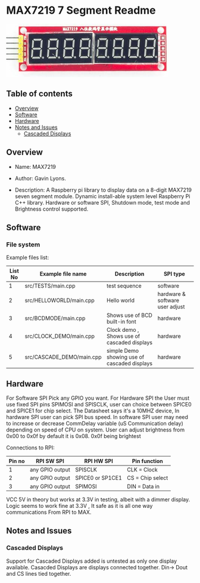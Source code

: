 # MAX7219 7 Segment Readme

[![ max image ](https://github.com/gavinlyonsrepo/MAX7219_7SEG_RPI/blob/main/extra/image/max.jpg)](https://github.com/gavinlyonsrepo/MAX7219_7SEG_RPI/blob/main/extra/image/max.jpg)

## Table of contents

  * [Overview](#overview)
  * [Software](#software)
  * [Hardware](#hardware)
  * [Notes and Issues](#notes-and-issues)
	* [Cascaded Displays](#cascaded-displays)


## Overview

* Name: MAX7219 
* Author: Gavin Lyons.

* Description:
A Raspberry pi library to display data on a 8-digit MAX7219 seven segment module.
Dynamic install-able system level Raspberry Pi C++ library.
Hardware or software SPI, Shutdown mode, test mode and Brightness control supported.

## Software

### File system

Example files list:

| List No | Example file name  | Description | SPI type |
| ------ | ------ |   ------ | ----- |
| 1 | src/TESTS/main.cpp |  test sequence  | software |
| 2 | src/HELLOWORLD/main.cpp | Hello world | hardware & software user adjust|
| 3 | src/BCDMODE/main.cpp | Shows use of BCD built-in font  | hardware |
| 4 | src/CLOCK_DEMO/main.cpp |  Clock demo , Shows use of cascaded displays | hardware |
| 5 | src/CASCADE_DEMO/main.cpp | simple Demo showing use of cascaded displays | hardware |


## Hardware

For Software SPI Pick any GPIO you want.
For Hardware SPI the User must use fixed SPI pins SPIMOSI and SPISCLK, user can choice between SPICE0 and SPICE1 
for chip select. The Datasheet says it's a 10MHZ device, In hardware SPI user can pick SPI bus speed.
In software SPI user may need to increase or decrease CommDelay variable (uS Communication delay) depending on speed 
of CPU on system. User can adjust brightness from 0x00 to 0x0f by default it is 0x08. 0x0f being brightest
 
Connections to RPI:

| Pin no  | RPI SW SPI | RPI HW SPI  | Pin function |
| --- | --- | --- | --- |
| 1 | any GPIO output | SPISCLK |  CLK = Clock |
| 2 | any GPIO output | SPICE0 or SP1CE1 | CS = Chip select |
| 3 | any GPIO output | SPIMOSI |  DIN = Data in |


VCC 5V in theory but works at 3.3V in testing, albeit with a dimmer display.
Logic seems to work fine at 3.3V , It safe as it is all one way communications
From RPI to MAX.


## Notes and Issues

### Cascaded Displays

Support for Cascaded Displays added is untested as only one display available.
Casacded Displays are displays connected together. Din-> Dout and CS lines tied together.

